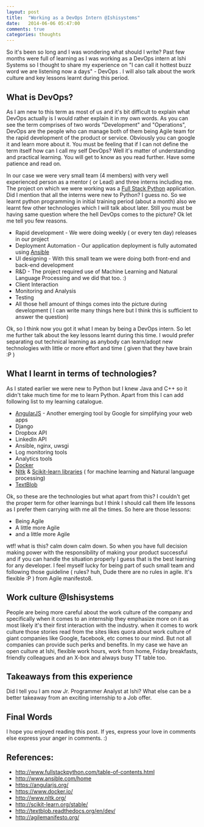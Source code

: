 ```yaml
---
layout: post
title:  "Working as a DevOps Intern @Ishisystems"
date:   2014-06-06 05:47:00
comments: true
categories: thoughts
---
```



So it's been so long and I was wondering what should I write? Past few months were full of learning as I was working as a DevOps intern at Ishi Systems so I thought to share my experience on "I can call it hottest buzz word we are listening now a days" - DevOps . I will also talk about the work culture and key lessons learnt during this period.

What is DevOps?
----

As I am new to this term as most of us and it's bit difficult to explain what DevOps actually is I would rather explain it in my own words. As you can see the term comprises of two words "Development" and "Operations", DevOps are the people who can manage both of them being Agile team for the rapid development of the product or service. Obviously you can google it and learn more about it.  You must be feeling that if I can not define the term itself how can I call my self DevOps? Well it's matter of understanding and practical learning. You will get to know as you read further. Have some patience and read on.

In our case we were very small team (4 members) with very well experienced person as a mentor ( or Lead) and three interns including me. The project on which we were working was a [Full Stack Python](http://www.fullstackpython.com/table-of-contents.html) application. Did I mention that all the interns were new to Python? I guess no. So we learnt python programming in initial training period (about a month) also we learnt few other technologies which I will talk about later. Still you must be having same question where the hell DevOps comes to the picture? Ok let me tell you few reasons.

* Rapid development - We were doing weekly ( or every ten day) releases in our project
* Deployment Automation - Our application deployment is fully automated using [Ansible](http://www.ansible.com/home)
* UI designing - With this small team we were doing both front-end and back-end development
* R&D - The project required use of Machine Learning and Natural Language Processing and we did that too. :)
* Client Interaction
* Monitoring and Analysis
* Testing
* All those hell amount of things comes into the picture during development ( I can write many things here but I think this is sufficient to answer the question)

Ok, so I think now you got it what I mean by being a DevOps intern. So let me further talk about the key lessons learnt during this time. I would prefer separating out technical learning as anybody can learn/adopt new technologies with little or more effort and time ( given that they have brain :P )

What I learnt in terms of technologies?
----

As I stated earlier we were new to Python but I knew Java and C++ so it didn't take much time for me to learn Python. Apart from this I can add following list to my learning catalogue.

* [AngularJS](https://angularjs.org/) - Another emerging tool by Google for simplifying your web apps
* Django
* Dropbox API
* LinkedIn API
* Ansible, nginx, uwsgi
* Log monitoring tools
* Analytics tools
* [Docker](https://www.docker.io/)
* [Nltk](http://www.nltk.org/) & [Scikit-learn libraries](http://scikit-learn.org/stable/) ( for machine learning and Natural language processing)
* [TextBlob](http://textblob.readthedocs.org/en/dev/)

Ok, so these are the technologies but what apart from this? I couldn't get the proper term for other learnings but I think I should call them life lessons as I prefer them carrying with me all the times. So here are those lessons:

* Being Agile
* A little more Agile
* and a little more Agile

wtf! what is this? calm down calm down. So when you have full decision making power with the responsibility of making your product successful and if you can handle the situation properly I guess that is the best learning for any developer. I feel myself lucky for being part of such small team and following those guideline ( rules? huh, Dude there are no rules in agile. It's flexible :P ) from Agile manifesto8.

Work culture @Ishisystems
----

People are being more careful about the work culture of the company and specifically when it comes to an internship they emphasize more on it as most likely it's their first interaction with the industry. when it comes to work culture those stories read from the sites likes quora about work culture of giant companies like Google, facebook, etc comes to our mind. But not all companies can provide such perks and benefits. In my case we have an open culture at Ishi, flexible work hours, work from home, Friday breakfasts, friendly colleagues and an X-box and always busy TT table too.

Takeaways from this experience
----

Did I tell you I am now Jr. Programmer Analyst at Ishi? What else can be a better takeaway from an exciting internship to a Job offer.

Final Words
----

I hope you enjoyed reading this post. If yes, express your love in comments else express your anger in comments. :)

References:
----

* <http://www.fullstackpython.com/table-of-contents.html>
* <http://www.ansible.com/home>
* <https://angularjs.org/>
* <https://www.docker.io/>
* <http://www.nltk.org/>
* <http://scikit-learn.org/stable/>
* <http://textblob.readthedocs.org/en/dev/>
* <http://agilemanifesto.org/>